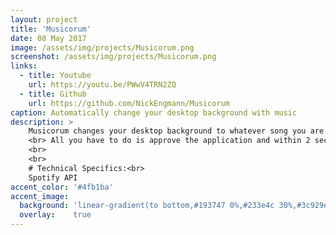 ```yaml
---
layout: project
title: 'Musicorum'
date: 08 May 2017
image: /assets/img/projects/Musicorum.png
screenshot: /assets/img/projects/Musicorum.png
links:
  - title: Youtube
    url: https://youtu.be/PWwV4TRN2ZQ
  - title: Github
    url: https://github.com/NickEngmann/Musicorum
caption: Automatically change your desktop background with music
description: >
    Musicorum changes your desktop background to whatever song you are currently listening to on Spotify.
    <br> All you have to do is approve the application and within 2 seconds of changing songs on Spotify your desktop background will responsively change as well!
    <br>
    <br>
    # Technical Specifics:<br>
    Spotify API
accent_color: '#4fb1ba'
accent_image:
  background: 'linear-gradient(to bottom,#193747 0%,#233e4c 30%,#3c929e 50%,#d5d5d4 70%,#cdccc8 100%)'
  overlay:    true
---
```

